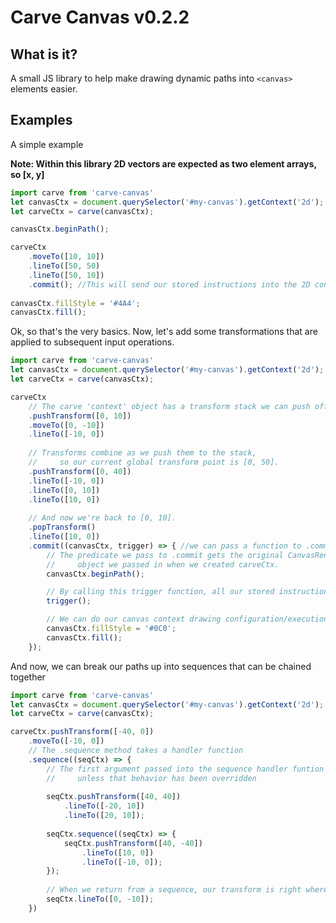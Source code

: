 # Carve Canvas v0.2.2

## What is it?

   A small JS library to help make drawing dynamic paths into `<canvas>` elements easier.

## Examples

   A simple example
   
   **Note: Within this library 2D vectors are expected as two element arrays, so \[x, y\]**

```javascript
import carve from 'carve-canvas'
let canvasCtx = document.querySelector('#my-canvas').getContext('2d');
let carveCtx = carve(canvasCtx);

canvasCtx.beginPath();

carveCtx
    .moveTo([10, 10])
    .lineTo([50, 50) 
    .lineTo([50, 10])
    .commit(); //This will send our stored instructions into the 2D context object.
    
canvasCtx.fillStyle = '#4A4';
canvasCtx.fill();
```

   Ok, so that's the very basics.
   Now, let's add some transformations that are applied to subsequent input operations.

```javascript
import carve from 'carve-canvas'
let canvasCtx = document.querySelector('#my-canvas').getContext('2d');
let carveCtx = carve(canvasCtx);

carveCtx
    // The carve 'context' object has a transform stack we can push offsets to.
    .pushTransform([0, 10]) 
    .moveTo([0, -10])
    .lineTo([-10, 0])
    
    // Transforms combine as we push them to the stack,
    //     so our current global transform point is [0, 50].
    .pushTransform([0, 40]) 
    .lineTo([-10, 0])
    .lineTo([0, 10])
    .lineTo([10, 0])
    
    // And now we're back to [0, 10].
    .popTransform()
    .lineTo([10, 0])
    .commit((canvasCtx, trigger) => { //we can pass a function to .commit
        // The predicate we pass to .commit gets the original CanvasRenderingContext2D
        //     object we passed in when we created carveCtx.
        canvasCtx.beginPath();

        // By calling this trigger function, all our stored instructions get dumped into the canvas context
        trigger();

        // We can do our canvas context drawing configuration/execution in this predicate function
        canvasCtx.fillStyle = '#0C0'; 
        canvasCtx.fill();
    });
```

   And now, we can break our paths up into sequences that can be chained together
   
```javascript
import carve from 'carve-canvas'
let canvasCtx = document.querySelector('#my-canvas').getContext('2d');
let carveCtx = carve(canvasCtx);

carveCtx.pushTransform([-40, 0])
    .moveTo([-10, 0])
    // The .sequence method takes a handler function
    .sequence((seqCtx) => {
        // The first argument passed into the sequence handler funtion is our carveCtx object
        //     unless that behavior has been overridden
        
        seqCtx.pushTransform([40, 40])
            .lineTo([-20, 10])
            .lineTo([20, 10]);
            
        seqCtx.sequence((seqCtx) => {
            seqCtx.pushTransform([40, -40])
                .lineTo([10, 0])
                .lineTo([-10, 0]);
        });
        
        // When we return from a sequence, our transform is right where we left it.
        seqCtx.lineTo([0, -10]);
    })
```

